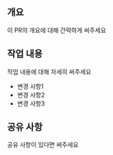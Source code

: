 ## 개요

이 PR의 개요에 대해 간략하게 써주세요

## 작업 내용

작업 내용에 대해 자세히 써주세요

- 변경 사항1
- 변경 사항2
- 변경 사항3

## 공유 사항

공유 사항이 있다면 써주세요
